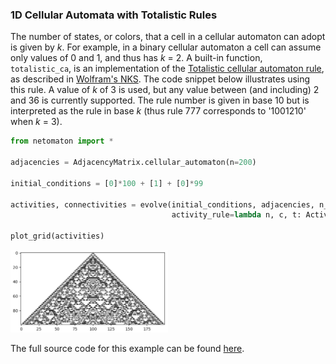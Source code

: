 ### 1D Cellular Automata with Totalistic Rules

The number of states, or colors, that a cell in a cellular automaton can adopt is given by _k_. For example, in a binary cellular automaton a cell can
assume only values of 0 and 1, and thus has _k_ = 2. A built-in function, `totalistic_ca`,
is an implementation of the [Totalistic cellular automaton rule](http://mathworld.wolfram.com/TotalisticCellularAutomaton.html),
as described in [Wolfram's NKS](https://www.wolframscience.com/nks/). The code snippet below illustrates using this rule.
A value of _k_ of 3 is used, but any value between (and including) 2 and 36 is currently supported. The rule number is
given in base 10 but is interpreted as the rule in base _k_ (thus rule 777 corresponds to '1001210' when _k_ = 3).

```python
from netomaton import *

adjacencies = AdjacencyMatrix.cellular_automaton(n=200)

initial_conditions = [0]*100 + [1] + [0]*99

activities, connectivities = evolve(initial_conditions, adjacencies, n_steps=100,
                                    activity_rule=lambda n, c, t: ActivityRule.totalistic_ca(n, k=3, rule=777))

plot_grid(activities)
```

<img src="../../resources/tot3_rule777.png" width="50%"/>

The full source code for this example can be found [here](totalistic_ca_demo.py).
